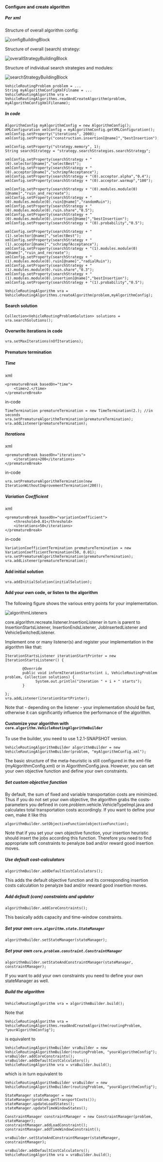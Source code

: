 #### Configure and create algorithm
##### Per xml
Structure of overall algorithm config:

![configBuildingBlock](https://github.com/jsprit/misc-rep/raw/master/wiki-images/config1.png)

Structure of overall (search) strategy:

![overallStrategyBuildingBlock](https://github.com/jsprit/misc-rep/raw/master/wiki-images/config2.png)

Structure of individual search strategies and modules:

![searchStrategyBuildingBlock](https://github.com/jsprit/misc-rep/raw/master/wiki-images/config3.png)

<pre><code>VehicleRoutingProblem problem = ...
String myAlgorithmConfigXmlFilname = ...
VehicleRoutingAlgorithm vra = VehicleRoutingAlgorithms.readAndCreateAlgorithm(problem, myAlgorithmConfigXmlFilename);</code></pre>

##### In code

<pre><code>AlgorithmConfig myAlgorithmConfig = new AlgorithmConfig();
XMLConfiguration xmlConfig = myAlgorithmConfig.getXMLConfiguration();
xmlConfig.setProperty("iterations", 2000);
xmlConfig.setProperty("construction.insertion[@name]","bestInsertion");
		
xmlConfig.setProperty("strategy.memory", 1);
String searchStrategy = "strategy.searchStrategies.searchStrategy";
		
xmlConfig.setProperty(searchStrategy + "(0).selector[@name]","selectBest");
xmlConfig.setProperty(searchStrategy + "(0).acceptor[@name]","schrimpfAcceptance");
xmlConfig.setProperty(searchStrategy + "(0).acceptor.alpha","0.4");
xmlConfig.setProperty(searchStrategy + "(0).acceptor.warmup","100");

xmlConfig.setProperty(searchStrategy + "(0).modules.module(0)[@name]","ruin_and_recreate");
xmlConfig.setProperty(searchStrategy + "(0).modules.module(0).ruin[@name]","randomRuin");
xmlConfig.setProperty(searchStrategy + "(0).modules.module(0).ruin.share","0.5");
xmlConfig.setProperty(searchStrategy + "(0).modules.module(0).insertion[@name]","bestInsertion");
xmlConfig.setProperty(searchStrategy + "(0).probability","0.5");
		
xmlConfig.setProperty(searchStrategy + "(1).selector[@name]","selectBest");
xmlConfig.setProperty(searchStrategy + "(1).acceptor[@name]","schrimpfAcceptance");
xmlConfig.setProperty(searchStrategy + "(1).modules.module(0)[@name]","ruin_and_recreate");
xmlConfig.setProperty(searchStrategy + "(1).modules.module(0).ruin[@name]","radialRuin");
xmlConfig.setProperty(searchStrategy + "(1).modules.module(0).ruin.share","0.3");
xmlConfig.setProperty(searchStrategy + "(1).modules.module(0).insertion[@name]","bestInsertion");
xmlConfig.setProperty(searchStrategy + "(1).probability","0.5");

VehicleRoutingAlgorithm vra = VehicleRoutingAlgorithms.createAlgorithm(problem,myAlgorithmConfig);
</code></pre>

#### Search solution
<pre><code>Collection&lt;VehicleRoutingProblemSolution&gt; solutions = vra.searchSolutions();</code></pre>

#### Overwrite iterations in code
<pre><code>vra.setMaxIterations(nOfIterations);</code></pre>

#### Premature termination
##### Time
xml
<pre><code>&lt;prematureBreak basedOn="time"&gt;
    &lt;time&gt;2.&lt;/time&gt;
&lt;/prematureBreak&gt;
</code></pre>
in-code
<pre><code>TimeTermination prematureTermination = new TimeTermination(2.); //in seconds
vra.setPrematureAlgorithmTermination(prematureTermination);
vra.addListener(prematureTermination);
</code></pre>
##### Iterations

xml
<pre><code>&lt;prematureBreak basedOn="iterations"&gt;
    &lt;iterations&gt;200&lt;/iterations&gt;
&lt;/prematureBreak&gt;
</code></pre>

in-code
<pre><code>vra.setPrematureAlgorithmTermination(new IterationWithoutImprovementTermination(200));
</code></pre>

##### Variation Coefficient
xml
<pre><code>&lt;prematureBreak basedOn="variationCoefficient"&gt;
    &lt;threshold&gt;0.01&lt;/threshold&gt;
    &lt;iterations&gt;50&lt;/iterations&gt;
&lt;/prematureBreak&gt;
</code></pre>
in-code
<pre><code>VariationCoefficientTermination prematureTermination = new VariationCoefficientTermination(50, 0.01);
vra.setPrematureAlgorithmTermination(prematureTermination);
vra.addListener(prematureTermination);
</code></pre>

#### Add initial solution
<pre><code>vra.addInitialSolution(initialSolution);</code></pre>

#### Add your own code, or listen to the algorithm
The following figure shows the various entry points for your implementation.

![algorithmListeners](https://github.com/jsprit/misc-rep/raw/master/wiki-images/algorithm_v3.png)

core.algorithm.recreate.listener.InsertionListener in turn is parent to InsertionStartsListener, InsertionEndsListener, JobInsertedListener and VehicleSwitchedListener.


Implement one or many listener(s) and register your implementation in the algorithm like that:
<pre><code>IterationStartsListener iterationStartPrinter = new IterationStartsListener() {
			
        @Override
        public void informIterationStarts(int i, VehicleRoutingProblem problem, Collection<VehicleRoutingProblemSolution> solutions) {
              System.out.println("iteration " + i + " starts");
        }
			
};
vra.addListener(iterationStartPrinter);
</code></pre>
Note that - depending on the listener - your implementation should be fast, otherwise it can significantly influence the performance of the algorithm. 

#### Customize your algorithm with <code>core.algorithm.VehicleRoutingAlgorithmBuilder</code>
To use the builder, you need to use 1.2.1-SNAPSHOT version.
<pre><code>VehicleRoutingAlgorithmBuilder algorithmBuilder = new VehicleRoutingAlgorithmBuilder(problem, "myAlgorithmConfig.xml");</code></pre>

The basic structure of the meta-heuristic is still configured in the xml-file (myAlgorithmConfig.xml) or in AlgorithmConfig.java. However, you can set your own objective function and define your own constraints.

##### Set custom objective function
By default, the sum of fixed and variable transportation costs are minimized. Thus if you do not set your own objective, the algorithm grabs the costs-parameters you defined in core.problem.vehicle.VehicleTypeImpl.java and calculates total transportation costs accordingly. If you want to define your own, make it like this

<pre><code>algorithmBuilder.setObjectiveFunction(objectiveFunction);
</code></pre>

Note that if you set your own objective function, your insertion heuristic should insert the jobs according this function. Therefore you need to find appropriate soft constraints to penalyze bad and/or reward good insertion moves.

##### Use default cost-calculators
<pre><code>algorithmBuilder.addDefaultCostCalculators();
</code></pre>

This adds the default objective function and its corresponding insertion costs calculation to penalyze bad and/or reward good insertion moves.

##### Add default (core) constraints and updater
<pre><code>algorithmBuilder.addCoreConstraints();
</code></pre>

This basically adds capacity and time-window constraints.

##### Set your own <code>core.algorithm.state.StateManager</code>
<pre><code>algorithmBuilder.setStateManager(stateManager);
</code></pre>

##### Set your own <code>core.problem.constraint.ConstraintManager</code>
<pre><code>algorithmBuilder.setStateAndConstraintManager(stateManager, constraintManager);
</code></pre>

If you want to add your own constraints you need to define your own stateManager as well.

##### Build the algorithm
<pre><code>VehicleRoutingAlgorithm vra = algorithmBuilder.build();
</code></pre>

Note that 

<pre><code>VehicleRoutingAlgorithm vra = VehicleRoutingAlgorithms.readAndCreateAlgorithm(routingProblem, "yourAlgorithmConfig");
</code></pre>

is equivalent to 

<pre><code>VehicleRoutingAlgorithmBuilder vraBuilder = new VehicleRoutingAlgorithmBuilder(routingProblem, "yourAlgorithmConfig");
vraBuilder.addCoreConstraints();
vraBuilder.addDefaultCostCalculators();
VehicleRoutingAlgorithm vra = vraBuilder.build();
</code></pre>

which is in turn equivalent to 

<pre><code>VehicleRoutingAlgorithmBuilder vraBuilder = new VehicleRoutingAlgorithmBuilder(routingProblem, "yourAlgorithmConfig");

StateManager stateManager = new StateManager(problem.getTransportCosts());
stateManager.updateLoadStates();
stateManager.updateTimeWindowStates();

ConstraintManager constraintManager = new ConstraintManager(problem, stateManager);
constraintManager.addLoadConstraint();
constraintManager.addTimeWindowConstraint();

vraBuilder.setStateAndConstraintManager(stateManager, constraintManager);

vraBuilder.addDefaultCostCalculators();
VehicleRoutingAlgorithm vra = vraBuilder.build();
</code></pre>

